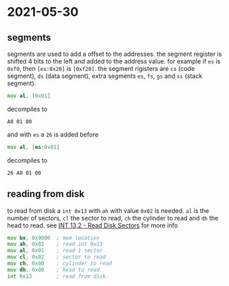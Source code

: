 # 2021-05-30

## segments

segments are used to add a offset to the addresses. the segment register is shifted 4 bits to the left and added to the address value. for example if `es` is `0xf0`, then `[es:0x20]` is `[0xf20]`. the segment rigisters are `cs` (code segment), `ds` (data segment), extra segments `es`, `fs`, `gs` and `ss` (stack segment).

```asm
mov al, [0x01]
```

decompiles to

```
A0 01 00
```

and with `es` a `26` is added before

```asm
mov al, [es:0x01]
```

decompiles to

```
26 A0 01 00
```

## reading from disk

to read from disk a `int 0x13` with `ah` with value `0x02` is needed. `al` is the number of sectors, `cl` the sector to read, `ch` the cylinder to read and `dh` the head to read. see [INT 13,2 - Read Disk Sectors](https://stanislavs.org/helppc/int_13-2.html) for more info

```asm
mov bx, 0x9000  ; mem location
mov ah, 0x02    ; read int 0x13
mov al, 0x01    ; read 1 sector
mov cl, 0x02    ; sector to read
mov ch, 0x00    ; cylinder to read
mov dh, 0x00    ; head to read
int 0x13        ; read from disk
```